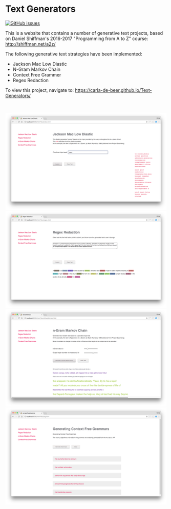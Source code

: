 # Text Generators
[![GitHub issues](https://img.shields.io/github/issues/Carla-de-Beer/Text-Generators.svg?style=flat-square)](https://github.com/Carla-de-Beer/Text-Generators/issues)

This is a website that contains a number of generative text projects, based on Daniel Shiffman's 2016-2017 "Programming from A to Z" course: http://shiffman.net/a2z/

The following generative text strategies have been implemented:
* Jackson Mac Low Diastic
* N-Gram Markov Chain
* Context Free Grammer
* Regex Redaction

To view this project, navigate to: https://carla-de-beer.github.io/Text-Generators/

</br>
<p align="center">
  <img src="images/screenShot-01.png"/>
  <img src="images/screenShot-02.png"/>
  <img src="images/screenShot-03.png"/>
  <img src="images/screenShot-04.png"/>
</p>
